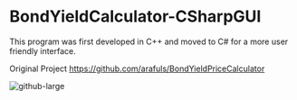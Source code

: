 # BondYieldCalculator-CSharpGUI
This program was first developed in C++ and moved to C# for a more user friendly interface. 

Original Project
https://github.com/arafuls/BondYieldPriceCalculator

![github-large](https://github.com/arafuls/BondYieldCalculator-CSharpGUI/blob/master/Example1.png)
